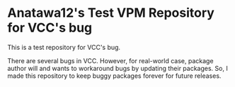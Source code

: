 # Anatawa12's Test VPM Repository for VCC's bug

This is a test repository for VCC's bug.

There are several bugs in VCC.
However, for real-world case, package author will and wants to workaround bugs by updating their packages.
So, I made this repository to keep buggy packages forever for future releases.

